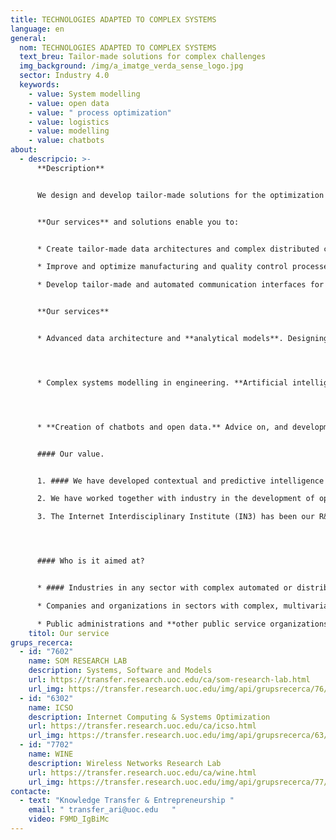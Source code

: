 ```yaml
---
title: TECHNOLOGIES ADAPTED TO COMPLEX SYSTEMS
language: en
general:
  nom: TECHNOLOGIES ADAPTED TO COMPLEX SYSTEMS
  text_breu: Tailor-made solutions for complex challenges
  img_background: /img/a_imatge_verda_sense_logo.jpg
  sector: Industry 4.0
  keywords:
    - value: System modelling
    - value: open data
    - value: " process optimization"
    - value: logistics
    - value: modelling
    - value: chatbots
about:
  - descripcio: >-
      **Description**


      We design and develop tailor-made solutions for the optimization of highly complex industrial processes and systems, such as precision or high-tech manufacturing, maintenance of state-of-the-art technological infrastructure and equipment, and after-sales service.


      **Our services** and solutions enable you to: 


      * Create tailor-made data architectures and complex distributed computing systems with open source code and data processing technologies, which can be cloud and multiformat solutions.

      * Improve and optimize manufacturing and quality control processes by applying complex modelling systems to engineering.

      * Develop tailor-made and automated communication interfaces for equipment maintenance and/or personalized customer service. 


      **Our services**


      * Advanced data architecture and **analytical models**. Designing distributed and high-performance computing systems. Systems for the automatic translation of data into different formats (e.g. XML, CSV, API). New data analysis software models designed to optimize industrial processes.




      * Complex systems modelling in engineering. **Artificial intelligence, machine learning** and big data technologies applied to modelling in engineering applied to industrial production design and optimization.




      * **Creation of chatbots and open data.** Advice on, and development of, tailor-made chatbots capable of being integrated into different platforms and accessed by text and voice, to improve the maintenance of equipment and applications, customer attraction and after-sales service, among others. **Advice and development** of solutions to make data published by companies and public administrations as open data accessible, intelligible and profitable.


      #### Our value.


      1. #### We have developed contextual and predictive intelligence systems for, among other things, patient screening and improved management of emergency medical services.

      2. We have worked together with industry in the development of open platforms to enable the automation of industrial and logistics processes. 

      3. The Internet Interdisciplinary Institute (IN3) has been our R&I reference centre since the year 2000. Its aim is to **develop digital-age technological** solutions and to study the internet and the effects of the interaction between digital technologies and human activity. 




      #### Who is it aimed at?


      * #### Industries in any sector with complex automated or distributed design, manufacturing and digital logistics processes.

      * Companies and organizations in sectors with complex, multivariable challenges, such as the fields of health, social crisis response, and natural space and resource management.

      * Public administrations and **other public service organizations** that promote or carry out digital smart city interventions and digital services for the public.
    titol: Our service
grups_recerca:
  - id: "7602"
    name: SOM RESEARCH LAB
    description: Systems, Software and Models
    url: https://transfer.research.uoc.edu/ca/som-research-lab.html
    url_img: https://transfer.research.uoc.edu/img/api/grupsrecerca/76/image/1594205372698
  - id: "6302"
    name: ICSO
    description: Internet Computing & Systems Optimization
    url: https://transfer.research.uoc.edu/ca/icso.html
    url_img: https://transfer.research.uoc.edu/img/api/grupsrecerca/63/image/1594283737757
  - id: "7702"
    name: WINE
    description: Wireless Networks Research Lab
    url: https://transfer.research.uoc.edu/ca/wine.html
    url_img: https://transfer.research.uoc.edu/img/api/grupsrecerca/77/image/1594216262171
contacte:
  - text: "Knowledge Transfer & Entrepreneurship "
    email: " transfer_ari@uoc.edu   "
    video: F9MD_IgBiMc
---
```

